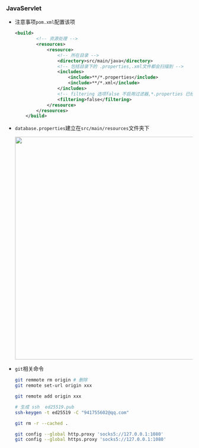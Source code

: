 ###  JavaServlet

+ 注意事项`pom.xml`配置该项

  ```xml
  <build>
          <!-- 资源处理 -->
          <resources>
              <resource>
                  <!-- 所在目录 -->
                  <directory>src/main/java</directory>
                  <!-- 包括目录下的 .properties,.xml文件都会扫描到 -->
                  <includes>
                      <include>**/*.properties</include>
                      <include>**/*.xml</include>
                  </includes>
                  <!-- filtering 选项false 不启用过滤器,*.properties 已经起到过滤作用了  -->
                  <filtering>false</filtering>
              </resource>
          </resources>
      </build>
  ```

+ `database.properties`建立在`src/main/resources`文件夹下

  <img src="https://i.loli.net/2021/08/17/IveujCiJW4pFrS1.png" width="600">

+ `git`相关命令

  ```bash
  git remmote rm origin # 删除
  git remote set-url origin xxx
  
  git remote add origin xxx
  
  # 生成 ssh  ed25519.pub
  ssh-keygen -t ed25519 -C "941755602@qq.com"
  
  git rm -r --cached .
  
  git config --global http.proxy 'socks5://127.0.0.1:1080'
  git config --global https.proxy 'socks5://127.0.0.1:1080'
  
  ```
  
  

